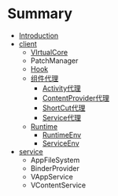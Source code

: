 # Summary

* [Introduction](README.md)
* [client](client/README.md)
    * [VIrtualCore](client/virtualcore.md)
    * PatchManager
    * [Hook](client/hook/README.md)
    * [组件代理](client/proxy/README.md)
        * [Activity代理](client/proxy/stubactivity.md)
        * [ContentProvider代理](client/proxy/stubcontentprovider.md)
        * [ShortCut代理](client/proxy/shortcuthandleactivity.md)
        * [Service代理](client/proxy/serviceproxy.md)
    * [Runtime](client/runtime/README.md)
        * [RuntimeEnv](client/runtime/runtimeenv.md)
        * [ServiceEnv](client/runtime/serviceenv.md)
* [service](service/README.md)
    * AppFileSystem
    * BinderProvider
    * VAppService
    * VContentService

